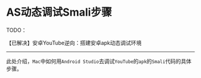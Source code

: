 # AS动态调试Smali步骤

TODO：

【已解决】安卓YouTube逆向：搭建安卓apk动态调试环境

---

此处介绍，`Mac`中如何用`Android Studio`去调试`YouTube`的`apk`的`Smali`代码的具体步骤。
